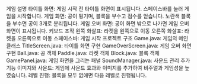게임 설명
타이틀 화면: 게임 시작 전 타이틀 화면이 표시됩니다. 스페이스바를 눌러 게임을 시작합니다.
게임 화면: 공이 튕기며, 블록을 부수고 점수를 얻습니다. 노란색 블록을 부수면 공이 3개로 분리됩니다.
게임 오버 화면: 공이 화면 밖으로 나가면 게임 오버 화면이 표시됩니다.
키보드 조작
왼쪽 화살표: 라켓을 왼쪽으로 이동
오른쪽 화살표: 라켓을 오른쪽으로 이동
스페이스바: 게임 시작
프로젝트 구조
Game.java: 게임의 메인 클래스
TitleScreen.java: 타이틀 화면 구현
GameOverScreen.java: 게임 오버 화면 구현
Ball.java: 공 객체
Paddle.java: 라켓 객체
Block.java: 블록 객체
GamePanel.java: 게임 화면을 그리는 패널
SoundManager.java: 사운드 관리
추가 기능
이미지와 사운드: 게임에 사운드 효과와 이미지를 추가하여 비주얼과 게임성을 높였습니다.
레벨 진행: 블록을 모두 없애면 다음 레벨로 진행됩니다.
